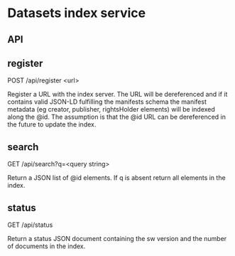 Datasets index service
=====

API
---

register
--------

POST /api/register
&lt;url&gt;

Register a URL with the index server. The URL will be dereferenced and if it contains valid JSON-LD fulfilling the manifests schema the manifest metadata (eg creator, publisher, rightsHolder elements) will be indexed along the @id. The assumption is that the @id URL can be dereferenced in the future to update the index.

search
------

GET /api/search?q=&lt;query string&gt;

Return a JSON list of @id elements. If q is absent return all elements in the index.

status
------

GET /api/status

Return a status JSON document containing the sw version and the number of documents in the index.
